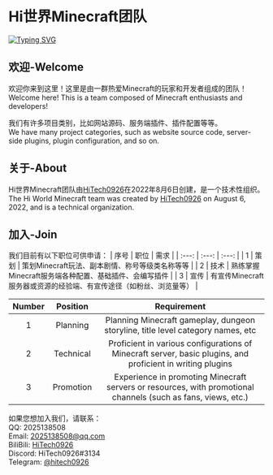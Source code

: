 # Hi世界Minecraft团队

[![Typing SVG](https://readme-typing-svg.herokuapp.com?font=Fira+Code&weight=900&size=25&pause=1000&color=FFFFFF&multiline=true&random=false&width=435&lines=%E6%AC%A2%E8%BF%8E%E6%9D%A5%E5%88%B0Hi%E4%B8%96%E7%95%8CMinecraft%E5%9B%A2%E9%98%9F%EF%BC%81)](https://git.io/typing-svg)

## 欢迎-Welcome
欢迎你来到这里！这里是由一群热爱Minecraft的玩家和开发者组成的团队！<br>
Welcome here! This is a team composed of Minecraft enthusiasts and developers!

我们有许多项目类别，比如网站源码、服务端插件、插件配置等等。<br>
We have many project categories, such as website source code, server-side plugins, plugin configuration, and so on.

## 关于-About
Hi世界Minecraft团队由[HiTech0926](https://github.com/HiTech0926)在2022年8月6日创建，是一个技术性组织。<br>
The Hi World Minecraft team was created by [HiTech0926](https://github.com/HiTech0926) on August 6, 2022, and is a technical organization.

## 加入-Join
我们目前有以下职位可供申请：
| 序号 | 职位 | 需求 |
| :---: | :---: | :---: |
| 1 | 策划 | 策划Minecraft玩法、副本剧情、称号等级类名称等等 |
| 2 | 技术 | 熟练掌握Minecraft服务端各种配置、基础插件、会编写插件 |
| 3 | 宣传 | 有宣传Minecraft服务器或资源的经验端、有宣传途径（如粉丝、浏览量等） |

| Number | Position | Requirement |
| :---: | :---: | :---: |
| 1 | Planning | Planning Minecraft gameplay, dungeon storyline, title level category names, etc |
| 2 | Technical | Proficient in various configurations of Minecraft server, basic plugins, and proficient in writing plugins |
| 3 | Promotion | Experience in promoting Minecraft servers or resources, with promotional channels (such as fans, views, etc.) |

如果您想加入我们，请联系：<br>
QQ: 2025138508<br>
Email: [2025138508@qq.com](mailto:2025138508@qq.com)<br>
BiliBili: [HiTech0926](https://space.bilibili.com/1681111941)<br>
Discord: HiTech0926#3134<br>
Telegram: [@hitech0926](https://t.me/hitech0926)<br>
